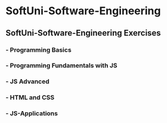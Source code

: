 # SoftUni-Software-Engineering
## SoftUni-Software-Engineering Exercises
### - Programming Basics
### - Programming Fundamentals with JS
### - JS Advanced
### - HTML and CSS
### - JS-Applications





